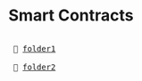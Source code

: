 # Smart Contracts

<kbd> <br> :file_folder: [folder1][link1] <br> </kbd>
<kbd> <br> :file_folder: [folder2][link2] <br> </kbd>

[link1]: https://link1.com/
[link2]: https://link2.com/
